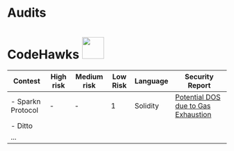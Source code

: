 # Audits

# CodeHawks <img src="https://github.com/We3abs/Audits/assets/123958271/9a27cdb6-7c98-481f-bb86-d2682e641f95" width="50" height="50">


| Contest        | High risk | Medium risk | Low Risk     | Language    |Security Report|
|----------------|-----------|-------------|-----------------|-------------|----------------|
|- Sparkn  Protocol       |     -      |       -      |     1           |  Solidity   |     [Potential DOS due to Gas Exhaustion](https://www.codehawks.com/report/cllcnja1h0001lc08z7w0orxx#L-06)  |          |
|- Ditto          |           |             |                 |             |        |          | 
| ...            |           |             |                 |             |        |          |
